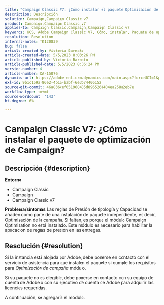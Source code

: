 ```yaml
---
title: "Campaign Classic V7: ¿Cómo instalar el paquete Optimización de Campaign?"
description: Descripción
solution: Campaign,Campaign Classic v7
product: Campaign,Campaign Classic v7
applies-to: Campaign Classic,Campaign,Campaign Classic v7
keywords: KCS, Adobe Campaign Classic V7, Cómo, instalar, Paquete de optimización de Campaign, Adobe Campaign, Adobe Campaign Classic
resolution: Resolution
internal-notes: TK120839
bug: false
article-created-by: Victoria Barnato
article-created-date: 5/5/2023 8:03:26 PM
article-published-by: Victoria Barnato
article-published-date: 5/5/2023 8:06:24 PM
version-number: 6
article-number: KA-15076
dynamics-url: https://adobe-ent.crm.dynamics.com/main.aspx?forceUCI=1&pagetype=entityrecord&etn=knowledgearticle&id=5ec379e3-7feb-ed11-a7c6-6045bd0065f9
exl-id: 9b1c159a-86e2-4b1a-babf-6e3b74406152
source-git-commit: 46a836cef051968405d8965268404ea258a2eb7e
workflow-type: tm+mt
source-wordcount: '143'
ht-degree: 6%

---
```


# Campaign Classic V7: ¿Cómo instalar el paquete de optimización de Campaign?

## Descripción {#description}

<b>Entorno</b>
- Campaign Classic
- Campaign
- Campaign Classic v7


<b>Problema/síntomas</b>
Las reglas de Presión de tipología y Capacidad se añaden como parte de una instalación de paquete independiente, es decir, Optimización de la campaña. Si faltan, es porque el módulo Campaign Optimization no está instalado.
Este módulo es necesario para habilitar la aplicación de reglas de presión en las entregas.




## Resolución {#resolution}


Si la instancia está alojada por Adobe, debe ponerse en contacto con el servicio de asistencia para que instalen el paquete si cumple los requisitos para *Optimización de campaña* módulo.

Si su paquete no es elegible, debe ponerse en contacto con su equipo de cuenta de Adobe o con su ejecutivo de cuenta de Adobe para adquirir las licencias requeridas.

A continuación, se agregaría el módulo.
